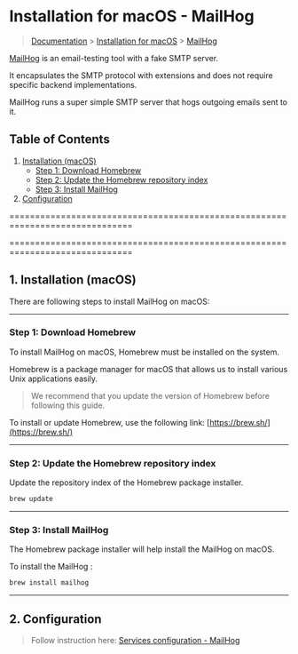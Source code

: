 # Installation for macOS - MailHog

> [Documentation](../readme.md) > [Installation for macOS](./readme.md) > [MailHog](./mailhog.md)

[MailHog](https://github.com/mailhog/MailHog) is an email-testing tool with a fake SMTP server.

It encapsulates the SMTP protocol with extensions and does not require specific backend implementations.

MailHog runs a super simple SMTP server that hogs outgoing emails sent to it.

## Table of Contents
1. [Installation (macOS)](#markdown-header-installing-mailhog-on-mac)
	* [Step 1: Download Homebrew](#markdown-header-installing-mailhog-on-mac-step1)
	* [Step 2: Update the Homebrew repository index](#markdown-header-installing-mailhog-on-mac-step2)
	* [Step 3: Install MailHog](#markdown-header-installing-mailhog-on-mac-step3)
2. [Configuration](#markdown-header-configuration-mailhog)

==============================================================================

==============================================================================

## 1. Installation (macOS)

There are following steps to install MailHog on macOS:

---

### Step 1: Download Homebrew

To install MailHog on macOS, Homebrew must be installed on the system.

Homebrew is a package manager for macOS that allows us to install various Unix applications easily.

> We recommend that you update the version of Homebrew before following this guide.

To install or update Homebrew, use the following link: [https://brew.sh/](https://brew.sh/)

---

### Step 2: Update the Homebrew repository index

Update the repository index of the Homebrew package installer.

```bash
brew update
```

---

### Step 3: Install MailHog

The Homebrew package installer will help install the MailHog on macOS.

To install the MailHog :

```bash
brew install mailhog
```

---

## 2. Configuration

> Follow instruction here: [Services configuration - MailHog](./../configuration/services/mailhog.md)

